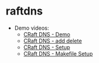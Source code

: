 # raftdns

* Demo videos:
  * [CRaft DNS - Demo](https://youtu.be/QuilGx000Do)
  * [CRaft DNS - add delete](https://youtu.be/r5CMHohxNuw)
  * [CRaft DNS - Setup](https://youtu.be/lsEB8W4bzK0)
  * [CRaft DNS - Makefile Setup](https://youtu.be/zDShJPwVA6Y)
